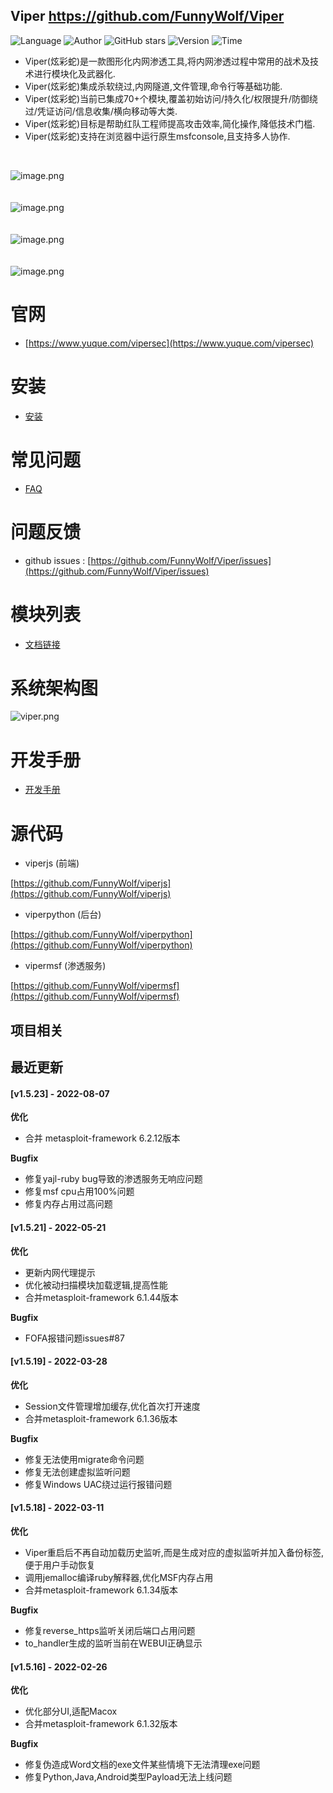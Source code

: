 ## Viper <https://github.com/FunnyWolf/Viper>
<!--auto_detail_badge_begin_0b490ffb61b26b45de3ea5d7dd8a582e-->
![Language](https://img.shields.io/badge/Language-JS/Python-blue)
![Author](https://img.shields.io/badge/Author-FunnyWolf-orange)
![GitHub stars](https://img.shields.io/github/stars/FunnyWolf/Viper.svg?style=flat&logo=github)
![Version](https://img.shields.io/badge/Version-V1.5.23-red)
![Time](https://img.shields.io/badge/Join-20210323-green)
<!--auto_detail_badge_end_fef74f2d7ea73fcc43ff78e05b1e7451-->


- Viper(炫彩蛇)是一款图形化内网渗透工具,将内网渗透过程中常用的战术及技术进行模块化及武器化.
- Viper(炫彩蛇)集成杀软绕过,内网隧道,文件管理,命令行等基础功能.
- Viper(炫彩蛇)当前已集成70+个模块,覆盖初始访问/持久化/权限提升/防御绕过/凭证访问/信息收集/横向移动等大类.
- Viper(炫彩蛇)目标是帮助红队工程师提高攻击效率,简化操作,降低技术门槛.
- Viper(炫彩蛇)支持在浏览器中运行原生msfconsole,且支持多人协作.

<br>

![image.png](https://cdn.nlark.com/yuque/0/2021/png/159259/1631687579184-a2603220-9009-4240-9709-76b503fe8174.png?x-oss-process=image%2Fresize%2Cw_1504%2Climit_0)
<br>
<br>
<br>
![image.png](https://cdn.nlark.com/yuque/0/2021/png/159259/1628573079014-871d0573-ef2a-4267-974b-1026d6ed2466.png?x-oss-process=image%2Fresize%2Cw_1504%2Climit_0)
<br>
<br>
<br>
![image.png](https://cdn.nlark.com/yuque/0/2020/png/159259/1609217703998-8bebe969-7a26-4f75-b2cb-6dca34a39951.png#align=left&display=inline&height=511&margin=%5Bobject%20Object%5D&name=image.png&originHeight=1022&originWidth=2028&size=191127&status=done&style=none&width=1014)
<br>
<br>
<br>
![image.png](https://cdn.nlark.com/yuque/0/2020/png/159259/1609217723155-f57417f1-2229-4386-888a-c8608449643c.png#align=left&display=inline&height=511&margin=%5Bobject%20Object%5D&name=image.png&originHeight=1022&originWidth=2028&size=296317&status=done&style=none&width=1014)
<br>

# 官网

- [https://www.yuque.com/vipersec](https://www.yuque.com/vipersec)

# 安装

- [安装](https://www.yuque.com/vipersec/help/olg1ua)

# 常见问题

- [FAQ](https://www.yuque.com/vipersec/faq)

# 问题反馈

- github issues : [https://github.com/FunnyWolf/Viper/issues](https://github.com/FunnyWolf/Viper/issues)

# 模块列表

- [文档链接](https://www.yuque.com/vipersec/module)

# 系统架构图
![viper.png](https://cdn.nlark.com/yuque/0/2021/png/159259/1627364231093-768d3b07-e044-4a2d-a3fa-e9ebd92a0828.png)

# 开发手册

- [开发手册](https://www.yuque.com/vipersec/code)

# 源代码

- viperjs (前端)

[https://github.com/FunnyWolf/viperjs](https://github.com/FunnyWolf/viperjs)

- viperpython (后台)

[https://github.com/FunnyWolf/viperpython](https://github.com/FunnyWolf/viperpython)

- vipermsf (渗透服务)

[https://github.com/FunnyWolf/vipermsf](https://github.com/FunnyWolf/vipermsf)

<!--auto_detail_active_begin_e1c6fb434b6f0baf6912c7a1934f772b-->
## 项目相关


## 最近更新

#### [v1.5.23] - 2022-08-07

**优化**  
- 合并 metasploit-framework 6.2.12版本  

**Bugfix**  
- 修复yajl-ruby bug导致的渗透服务无响应问题  
- 修复msf cpu占用100%问题  
- 修复内存占用过高问题

#### [v1.5.21] - 2022-05-21

**优化**  
- 更新内网代理提示  
- 优化被动扫描模块加载逻辑,提高性能  
- 合并metasploit-framework 6.1.44版本  

**Bugfix**  
- FOFA报错问题issues#87

#### [v1.5.19] - 2022-03-28

**优化**  
- Session文件管理增加缓存,优化首次打开速度  
- 合并metasploit-framework 6.1.36版本  

**Bugfix**  
- 修复无法使用migrate命令问题  
- 修复无法创建虚拟监听问题  
- 修复Windows UAC绕过运行报错问题

#### [v1.5.18] - 2022-03-11

**优化**  
- Viper重启后不再自动加载历史监听,而是生成对应的虚拟监听并加入备份标签,便于用户手动恢复  
- 调用jemalloc编译ruby解释器,优化MSF内存占用  
- 合并metasploit-framework 6.1.34版本  

**Bugfix**  
- 修复reverse_https监听关闭后端口占用问题  
- to_handler生成的监听当前在WEBUI正确显示

#### [v1.5.16] - 2022-02-26

**优化**  
- 优化部分UI,适配Macox  
- 合并metasploit-framework 6.1.32版本  

**Bugfix**  
- 修复伪造成Word文档的exe文件某些情境下无法清理exe问题  
- 修复Python,Java,Android类型Payload无法上线问题

<!--auto_detail_active_end_f9cf7911015e9913b7e691a7a5878527-->
